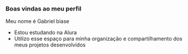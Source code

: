### Boas vindas ao meu perfil 
Meu nome é Gabriel biase 

- Estou estudando na Alura
- Utilizo esse espaço para minha organização e compartilhamento dos meus projetos desenvolvidos
